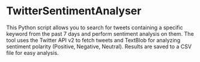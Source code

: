 # TwitterSentimentAnalyser
This Python script allows you to search for tweets containing a specific keyword from the past 7 days and perform sentiment analysis on them. The tool uses the Twitter API v2 to fetch tweets and TextBlob for analyzing sentiment polarity (Positive, Negative, Neutral). Results are saved to a CSV file for easy analysis.
